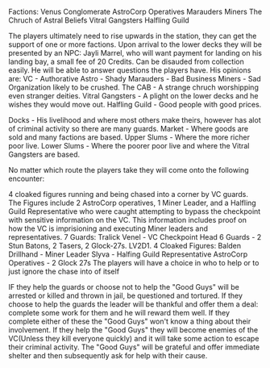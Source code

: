 Factions:
Venus Conglomerate
AstroCorp Operatives
Marauders
Miners
The Chruch of Astral Beliefs
Vitral Gangsters
Halfling Guild

The players ultimately need to rise upwards in the station, they can get the support of one or more factions. Upon arrival to the lower decks they will be presented by an NPC:
Jayli Marrel, who will want payment for landing on his landing bay, a small fee of 20 Credits. Can be disauded from collection easily. He will be able to answer questions the players have. His opinions are:
VC - Authorative
Astro - Shady
Marauders - Bad Business
Miners - Sad Organization likely to be crushed.
The CAB - A strange chruch worshipping even stranger deities.
Vitral Gangsters - A plight on the lower decks and he wishes they would move out.
Halfling Guild - Good people with good prices.

Docks - His livelihood and where most others make theirs, however has alot of criminal activity so there are many guards.
Market - Where goods are sold and many factions are based.
Upper Slums - Where the more richer poor live.
Lower Slums - Where the poorer poor live and where the Vitral Gangsters are based.

No matter which route the players take they will come onto the following encounter:

4 cloaked figures running and being chased into a corner by VC guards. The Figures include 2 AstroCorp operatives, 1 Miner Leader, and a Halfling Guild Representative who were caught attempting to bypass the checkpoint with sensitive information on the VC. This information includes proof on how the VC is imprisioning and executing Miner leaders and representatives. 7 Guards:
Tralick Venel - VC Checkpoint Head
6 Guards - 2 Stun Batons, 2 Tasers, 2 Glock-27s. LV2D1.
4 Cloaked Figures:
Balden Drillhand - Miner Leader
Slyva - Halfing Guild Representative
AstroCorp Operatives - 2 Glock 27s
The players will have a choice in who to help or to just ignore the chase into of itself

IF they help the guards or choose not to help the "Good Guys" will be arrested or killed and thrown in jail, be questioned and tortured. If they choose to help the guards the leader will be thankful and offer them a deal: complete some work for them and he will reward them well. If they complete either of these the "Good Guys" won't know a thing about their involvement.
If they help the "Good Guys" they will become enemies of the VC(Unless they kill everyone quickly) and it will take some action to escape their criminal activity. The "Good Guys" will be grateful and offer immediate shelter and then subsequently ask for help with their cause.